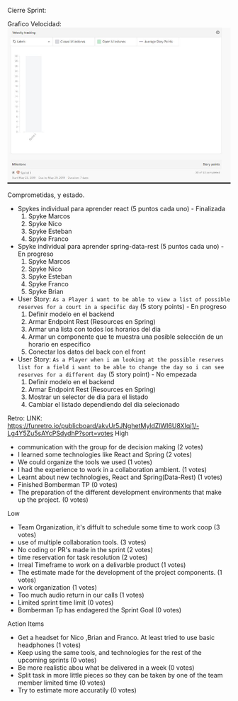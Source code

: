 ﻿
Cierre Sprint:

Grafico Velocidad:
![Grafica_de_velocidad_33_de_53](Velocidad_SP1.JPG?raw=true)

Comprometidas, y estado.    
- Spykes individual para aprender react (5 puntos cada uno) - Finalizada
    1. Spyke Marcos
    2. Spyke Nico
    3. Spyke Esteban
    4. Spyke Franco
- Spyke individual para aprender spring-data-rest (5 puntos cada uno) - En progreso
    1. Spyke Marcos
    2. Spyke Nico
    3. Spyke Esteban
    4. Spyke Franco
    5. Spyke Brian
- User Story: `As a Player i want to be able to view a list of possible reserves for a court in a specific day` (5 story points) - En progreso
    1. Definir modelo en el backend
    2. Armar Endpoint Rest (Resources en Spring)
    3. Armar una lista con todos los horarios del dia
    4. Armar un componente que te muestra una posible selección de un horario en especifico
    5. Conectar los datos del back con el front
- User Story: `As a Player when i am looking at the possible reserves list for a field i want to be able to change the day so i can see reserves for a different day` (5 story point) - No empezada
    1. Definir modelo en el backend
    2. Armar Endpoint Rest (Resources en Spring)
    3. Mostrar un selector de dia para el listado
    4. Cambiar el listado dependiendo del dia selecionado

Retro:
LINK: https://funretro.io/publicboard/akvUr5JNghetMyldZlWI6U8XIqj1/-Lg4Y5Zu5sAYcPSdydhP?sort=votes
High
- communication with the group for de decision making (2 votes)
- I learned some technologies like React and Spring (2 votes)
- We could organize the tools we used (1 votes)
- I had the experience to work in a collaboration ambient. (1 votes)
- Learnt  about new technologies, React and Spring(Data-Rest) (1 votes)
- Finished Bomberman TP (0 votes)
- The preparation of the different development environments that make up the project. (0 votes)

Low
- Team Organization, it's diffult to schedule some  time to work coop (3 votes)
- use of multiple collaboration tools. (3 votes)
- No coding or PR's made in the sprint (2 votes)
- time reservation for task resolution (2 votes)
- Irreal Timeframe to work on a delivarble product (1 votes)
- The estimate made for the development of the project components. (1 votes)
- work organization (1 votes)
- Too much audio return in our calls (1 votes)
- Limited sprint time limit (0 votes)
- Bomberman Tp has endagered the Sprint Goal (0 votes)

Action Items
- Get a headset for Nico ,Brian and Franco.
At least tried to use basic headphones (1 votes)
- Keep using the same tools, and technologies for the rest of the  upcoming sprints (0 votes)
- Be more realistic abou what be delivered in a week (0 votes)
- Split task in more little pieces so they can be taken by one of the team member limited time (0 votes)
- Try to estimate more accuratily (0 votes)

